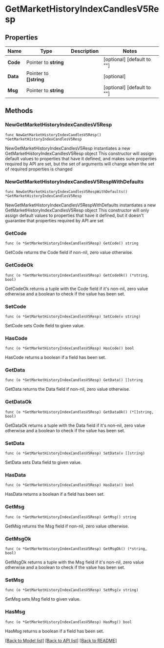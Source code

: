 # GetMarketHistoryIndexCandlesV5Resp

## Properties

Name | Type | Description | Notes
------------ | ------------- | ------------- | -------------
**Code** | Pointer to **string** |  | [optional] [default to ""]
**Data** | Pointer to **[]string** |  | [optional] 
**Msg** | Pointer to **string** |  | [optional] [default to ""]

## Methods

### NewGetMarketHistoryIndexCandlesV5Resp

`func NewGetMarketHistoryIndexCandlesV5Resp() *GetMarketHistoryIndexCandlesV5Resp`

NewGetMarketHistoryIndexCandlesV5Resp instantiates a new GetMarketHistoryIndexCandlesV5Resp object
This constructor will assign default values to properties that have it defined,
and makes sure properties required by API are set, but the set of arguments
will change when the set of required properties is changed

### NewGetMarketHistoryIndexCandlesV5RespWithDefaults

`func NewGetMarketHistoryIndexCandlesV5RespWithDefaults() *GetMarketHistoryIndexCandlesV5Resp`

NewGetMarketHistoryIndexCandlesV5RespWithDefaults instantiates a new GetMarketHistoryIndexCandlesV5Resp object
This constructor will only assign default values to properties that have it defined,
but it doesn't guarantee that properties required by API are set

### GetCode

`func (o *GetMarketHistoryIndexCandlesV5Resp) GetCode() string`

GetCode returns the Code field if non-nil, zero value otherwise.

### GetCodeOk

`func (o *GetMarketHistoryIndexCandlesV5Resp) GetCodeOk() (*string, bool)`

GetCodeOk returns a tuple with the Code field if it's non-nil, zero value otherwise
and a boolean to check if the value has been set.

### SetCode

`func (o *GetMarketHistoryIndexCandlesV5Resp) SetCode(v string)`

SetCode sets Code field to given value.

### HasCode

`func (o *GetMarketHistoryIndexCandlesV5Resp) HasCode() bool`

HasCode returns a boolean if a field has been set.

### GetData

`func (o *GetMarketHistoryIndexCandlesV5Resp) GetData() []string`

GetData returns the Data field if non-nil, zero value otherwise.

### GetDataOk

`func (o *GetMarketHistoryIndexCandlesV5Resp) GetDataOk() (*[]string, bool)`

GetDataOk returns a tuple with the Data field if it's non-nil, zero value otherwise
and a boolean to check if the value has been set.

### SetData

`func (o *GetMarketHistoryIndexCandlesV5Resp) SetData(v []string)`

SetData sets Data field to given value.

### HasData

`func (o *GetMarketHistoryIndexCandlesV5Resp) HasData() bool`

HasData returns a boolean if a field has been set.

### GetMsg

`func (o *GetMarketHistoryIndexCandlesV5Resp) GetMsg() string`

GetMsg returns the Msg field if non-nil, zero value otherwise.

### GetMsgOk

`func (o *GetMarketHistoryIndexCandlesV5Resp) GetMsgOk() (*string, bool)`

GetMsgOk returns a tuple with the Msg field if it's non-nil, zero value otherwise
and a boolean to check if the value has been set.

### SetMsg

`func (o *GetMarketHistoryIndexCandlesV5Resp) SetMsg(v string)`

SetMsg sets Msg field to given value.

### HasMsg

`func (o *GetMarketHistoryIndexCandlesV5Resp) HasMsg() bool`

HasMsg returns a boolean if a field has been set.


[[Back to Model list]](../README.md#documentation-for-models) [[Back to API list]](../README.md#documentation-for-api-endpoints) [[Back to README]](../README.md)


